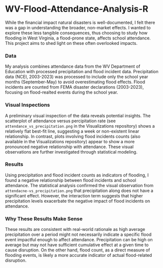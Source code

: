 # WV-Flood-Attendance-Analysis-R

While the financial impact natural disasters is well-documented, I felt there was a gap in understanding the broader, non-market effects. I wanted to explore these less tangible consequences, thus choosing to study how flooding in West Virginia, a flood-prone state, affects school attendance. This project aims to shed light on these often overlooked impacts.

### Data

My analysis combines attendance data from the WV Department of Education with processed precipitation and flood incident data. Precipitation data (NCEI, 2003-2023) was processed to include only the school year months (September-May) to avoid overestimating flood effects. Flood incidents are counted from FEMA disaster declarations (2003-2023), focusing on flood-realted events during the school year.

### Visual Inspections

A preliminary visual inspection of the data reveals potential insights. The scatterplot of attendance versus percipitation rate (see `attendance_vs_precipitation.png` in the Visualizations repository) shows a relatively flat best-fit line, suggesting a week or non-existent linear relationship. In contrast, plots involving flood incidents counts (also available in the Visualizations repository) appear to show a more pronounced negative relationship with attendance. These visual observations are further investigated through statistical modeling.

### Results

Using precipitation and flood incident counts as indicators of flooding, I found a negative relationship between flood incidents and school attendance. The statistical analysis confirmed the visual observation from `attendacne-vs_precipitation.png` that precipitation along does not have a significant effect. However, the interaction term suggests that higher precipitation levels exacerbate the negative impact of flood incidents on attendance. 

### Why These Results Make Sense

These results are consistent with real-world rationale as high average precipitation over a period might not necessarily indicate a specific flood event impactful enough to affect attendance. Precipitation can be high on average but may not have sufficient cumulative effect at a given time to cause disruption. On the other hand, flood count, as a direct measure of flooding events, is likely a more accurate indicator of actual flood-related disruption.  
